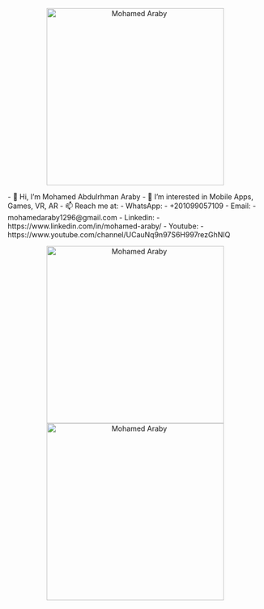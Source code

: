  <p align="center"><img src="https://github.com/mohamedaraby122/CodeForces-ProblemsSolutions/blob/master/araby.png" width="350" title="Mohamed Araby"> </p>
- 👋 Hi, I’m Mohamed Abdulrhman Araby
- 👀 I’m interested in Mobile Apps, Games, VR, AR
- 📫 Reach me at:
- WhatsApp:
-       +201099057109
- Email:
-       mohamedaraby1296@gmail.com
- Linkedin:
-       https://www.linkedin.com/in/mohamed-araby/
- Youtube:
-       https://www.youtube.com/channel/UCauNq9n97S6H997rezGhNIQ
 <p align="center">
 <img src="https://github.com/mohamedaraby122/CodeForces-ProblemsSolutions/blob/master/flutter.png" width="350" title="Mohamed Araby"> 
 <img src="https://github.com/mohamedaraby122/CodeForces-ProblemsSolutions/blob/master/unity.png" width="350" title="Mohamed Araby"> 
</p>
<!---
mohamedaraby122/mohamedaraby122 is a ✨ special ✨ repository because its `README.md` (this file) appears on your GitHub profile.
You can click the Preview link to take a look at your changes.
--->
